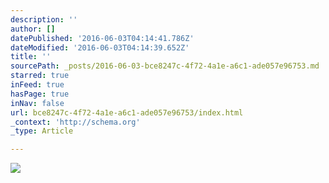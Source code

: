 ```yaml
---
description: ''
author: []
datePublished: '2016-06-03T04:14:41.786Z'
dateModified: '2016-06-03T04:14:39.652Z'
title: ''
sourcePath: _posts/2016-06-03-bce8247c-4f72-4a1e-a6c1-ade057e96753.md
starred: true
inFeed: true
hasPage: true
inNav: false
url: bce8247c-4f72-4a1e-a6c1-ade057e96753/index.html
_context: 'http://schema.org'
_type: Article

---
```

![](https://the-grid-user-content.s3-us-west-2.amazonaws.com/2ae305be-608a-486b-b7a0-759fac45e3d8.jpg)